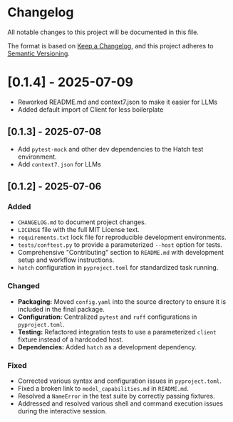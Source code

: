 # Changelog

All notable changes to this project will be documented in this file.

The format is based on [Keep a Changelog](https://keepachangelog.com/en/1.0.0/),
and this project adheres to [Semantic Versioning](https://semver.org/spec/v2.0.0.html).

# [0.1.4] - 2025-07-09

- Reworked README.md and context7.json to make it easier for LLMs
- Added default import of Client for less boilerplate

## [0.1.3] - 2025-07-08

- Add `pytest-mock` and other dev dependencies to the Hatch test environment.
- Add `context7.json` for LLMs

## [0.1.2] - 2025-07-06

### Added

- `CHANGELOG.md` to document project changes.
- `LICENSE` file with the full MIT License text.
- `requirements.txt` lock file for reproducible development environments.
- `tests/conftest.py` to provide a parameterized `--host` option for tests.
- Comprehensive "Contributing" section to `README.md` with development setup and workflow instructions.
- `hatch` configuration in `pyproject.toml` for standardized task running.

### Changed

- **Packaging:** Moved `config.yaml` into the source directory to ensure it is included in the final package.
- **Configuration:** Centralized `pytest` and `ruff` configurations in `pyproject.toml`.
- **Testing:** Refactored integration tests to use a parameterized `client` fixture instead of a hardcoded host.
- **Dependencies:** Added `hatch` as a development dependency.

### Fixed

- Corrected various syntax and configuration issues in `pyproject.toml`.
- Fixed a broken link to `model_capabilities.md` in `README.md`.
- Resolved a `NameError` in the test suite by correctly passing fixtures.
- Addressed and resolved various shell and command execution issues during the interactive session.
